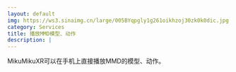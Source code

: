 ```yaml
---
layout: default
img: https://ws3.sinaimg.cn/large/005BYqpgly1g261oikhzoj30zk0k0dic.jpg
category: Services
title: 播放MMD模型、动作
description: |
---
```

  MikuMikuXR可以在手机上直接播放MMD的模型、动作。